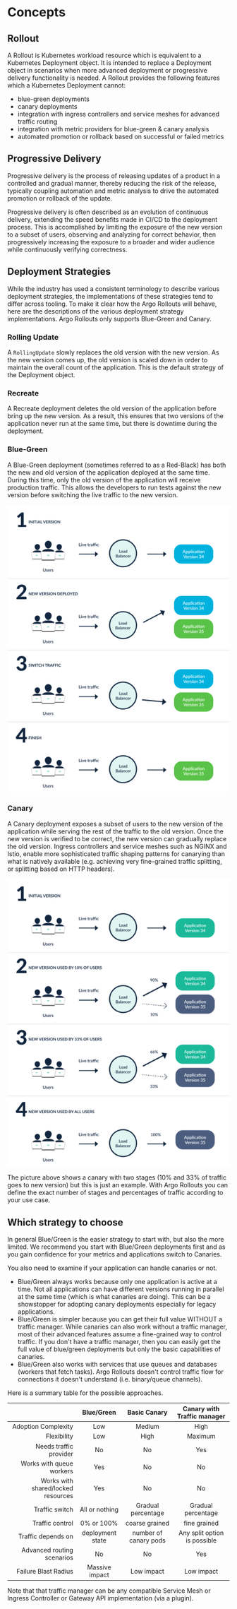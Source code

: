 # Concepts

## Rollout

A Rollout is Kubernetes workload resource which is equivalent to a Kubernetes Deployment object.
It is intended to replace a Deployment object in scenarios when more advanced deployment or
progressive delivery functionality is needed. A Rollout provides the following features which
a Kubernetes Deployment cannot:

* blue-green deployments
* canary deployments
* integration with ingress controllers and service meshes for advanced traffic routing
* integration with metric providers for blue-green & canary analysis
* automated promotion or rollback based on successful or failed metrics

## Progressive Delivery

Progressive delivery is the process of releasing updates of a product in a controlled and gradual
manner, thereby reducing the risk of the release, typically coupling automation and metric analysis
to drive the automated promotion or rollback of the update.

Progressive delivery is often described as an evolution of continuous delivery, extending the
speed benefits made in CI/CD to the deployment process. This is accomplished by limiting the
exposure of the new version to a subset of users, observing and analyzing for correct behavior,
then progressively increasing the exposure to a broader and wider audience while continuously
verifying correctness.

## Deployment Strategies

While the industry has used a consistent terminology to describe various deployment strategies, the implementations of these strategies tend to differ across tooling. To make it clear how the Argo Rollouts will behave, here are the descriptions of the various deployment strategy implementations. Argo Rollouts only supports Blue-Green and Canary.

### Rolling Update
A `RollingUpdate` slowly replaces the old version with the new version. As the new version comes up, the old version is scaled down in order to maintain the overall count of the application. This is the default strategy of the Deployment object.

### Recreate
A Recreate deployment deletes the old version of the application before bring up the new version. As a result, this ensures that two versions of the application never run at the same time, but there is downtime during the deployment.

### Blue-Green
A Blue-Green deployment (sometimes referred to as a Red-Black) has both the new and old version of the application deployed at the same time.  During this time, only the old version of the application will receive production traffic. This allows the developers to run tests against the new version before switching the live traffic to the new version.

[![How Blue Green deployments work](concepts-assets/blue-green-deployments.png)](concepts-assets/blue-green-deployments.png)

### Canary
A Canary deployment exposes a subset of users to the new version of the application while serving the rest of the traffic to the old version. Once the new version is verified to be correct, the new version can gradually replace the old version. Ingress controllers and service meshes such as NGINX and Istio, enable more sophisticated traffic shaping patterns for canarying than what is natively available (e.g. achieving very fine-grained traffic splitting, or splitting based on HTTP headers).

[![How Canary deployments work](concepts-assets/canary-deployments.png)](concepts-assets/canary-deployments.png)

The picture above shows a canary with two stages (10% and 33% of traffic goes to new version) but this is just an example. With Argo Rollouts you can define the exact number of stages
and percentages of traffic according to your use case.

## Which strategy to choose

In general Blue/Green is the easier strategy to start with, but also the more limited. We recommend you start with Blue/Green deployments first and as you gain confidence for your metrics and applications switch to Canaries.

You also need to examine if your application can handle canaries or not.

* Blue/Green always works because only one application is active at a time. Not all applications can have different versions running in parallel at the same time (which is what canaries are doing). This can be a showstopper for adopting canary deployments especially for legacy applications.
* Blue/Green is simpler because you can get their full value WITHOUT a traffic manager. While canaries can also work without a traffic manager, most of their advanced features assume a fine-grained way to control traffic. If you don't have a traffic manager, then you can easily get the full value
of blue/green deployments but only the basic capabilities of canaries.
* Blue/Green also works with services that use queues and databases (workers that fetch tasks). Argo Rollouts doesn't control traffic flow for
connections it doesn't understand (i.e. binary/queue channels).

Here is a summary table for the possible approaches.

|                           |         Blue/Green        |       Basic Canary         | Canary with Traffic manager    |
|--------------------------:|:-------------------------:|:--------------------------:| :-----------------------------:|
|       Adoption Complexity |           Low             |       Medium               |        High                    |
|        Flexibility        |           Low             |        High                |        Maximum                 |
|    Needs traffic provider |                 No        |         No                 |           Yes                  |
|  Works with queue workers |                Yes        |         No                 |            No                  |
|  Works with shared/locked resources | Yes             |         No                 |            No                  |
|            Traffic switch |     All or nothing        |  Gradual percentage        |      Gradual percentage        |
|           Traffic control |     0% or 100%            |  coarse grained            |     fine grained               |
|       Traffic depends on  |     deployment state      |  number of canary pods     |     Any split option is possible                |
| Advanced routing scenarios |         No               |       No                   |         Yes                    |
|      Failure Blast Radius | Massive impact            |  Low impact                       | Low impact              |

Note that that traffic manager can be any compatible Service Mesh or Ingress Controller or Gateway API implementation (via a plugin).
